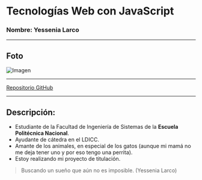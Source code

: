 # Tecnologías Web con JavaScript

### Nombre:   Yessenia Larco
___

## Foto

![Imagen](https://scontent-iad3-1.xx.fbcdn.net/v/t1.0-9/10458795_866948560004863_9075897914795233543_n.jpg?oh=4b8e8c4caf12b4265ced3f9fa19f2639&oe=5865D837 "Yessenia Larco")
***
[Repositorio GitHub](https://github.com/YessLarco/TecWeb_JavaScript) 

---
## Descripción:
  * Estudiante de la Facultad de Ingeniería de Sistemas de la **Escuela Politécnica Nacional**.
  * Ayudante de cátedra en el LDICC.
  * Amante de los animales, en especial de los gatos (aunque mi mamá no me deja tener uno y por eso tengo una perrita).
  * Estoy realizando mi proyecto de titulación.
  
  
  > Buscando un sueño que aún no es imposible. (Yessenia Larco)